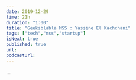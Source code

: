 ```yaml
---
date: 2019-12-29
time: 21h
duration: "1:00"
title: "Geeksblabla MSS : Yassine El Kachchani"
tags: ["tech","mss","startup"]
isNext: true
published: true
url:
podcastUrl:
---
```


...
